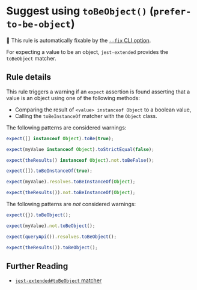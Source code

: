 # Suggest using `toBeObject()` (`prefer-to-be-object`)

🔧 This rule is automatically fixable by the
[`--fix` CLI option](https://eslint.org/docs/latest/user-guide/command-line-interface#--fix).

<!-- end auto-generated rule header -->

For expecting a value to be an object, `jest-extended` provides the `toBeObject`
matcher.

## Rule details

This rule triggers a warning if an `expect` assertion is found asserting that a
value is an object using one of the following methods:

- Comparing the result of `<value> instanceof Object` to a boolean value,
- Calling the `toBeInstanceOf` matcher with the `Object` class.

The following patterns are considered warnings:

```js
expect([] instanceof Object).toBe(true);

expect(myValue instanceof Object).toStrictEqual(false);

expect(theResults() instanceof Object).not.toBeFalse();

expect([]).toBeInstanceOf(true);

expect(myValue).resolves.toBeInstanceOf(Object);

expect(theResults()).not.toBeInstanceOf(Object);
```

The following patterns are _not_ considered warnings:

```js
expect({}).toBeObject();

expect(myValue).not.toBeObject();

expect(queryApi()).resolves.toBeObject();

expect(theResults()).toBeObject();
```

## Further Reading

- [`jest-extended#toBeObject` matcher](https://github.com/jest-community/jest-extended#tobeobject)
